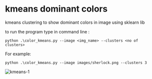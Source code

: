 # kmeans dominant colors
kmeans clustering to show dominant colors in image using sklearn lib

to run the program type in command line :
```
python .\color_kmeans.py --image <img_name> --clusters <no of clusters>
```
For example:
```
python .\color_kmeans.py --image images/sherlock.png --clusters 3
```


![kmeans-1](https://user-images.githubusercontent.com/25743889/46243569-714ad900-c3f3-11e8-960f-aae421099b29.png)

